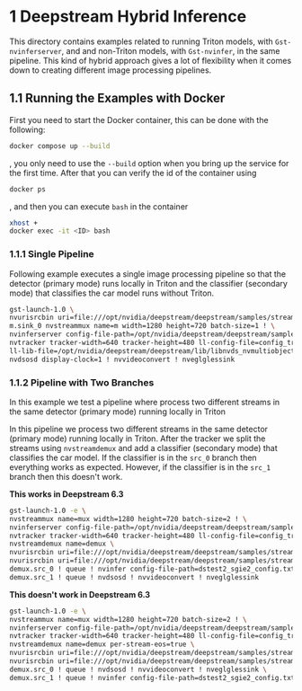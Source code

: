 # 1 Deepstream Hybrid Inference

This directory contains examples related to running Triton models, with `Gst-nvinferserver`, and and non-Triton models, with `Gst-nvinfer`, in the same pipeline.
This kind of hybrid approach gives a lot of flexibility when it comes down to creating different image processing pipelines.


## 1.1 Running the Examples with Docker

First you need to start the Docker container, this can be done with the following:

```bash
docker compose up --build
```

, you only need to use the `--build` option when you bring up the service for the first time. After
that you can verify the id of the container using

```bash
docker ps
```

, and then you can execute `bash` in the container

```bash
xhost +
docker exec -it <ID> bash
```

### 1.1.1  Single Pipeline

Following example executes a single image processing pipeline so that the detector (primary mode) runs locally in Triton and the classifier (secondary mode) that classifies
the car model runs without Triton.

```bash
gst-launch-1.0 \
nvurisrcbin uri=file:///opt/nvidia/deepstream/deepstream/samples/streams/sample_1080p_h264.mp4 ! \
m.sink_0 nvstreammux name=m width=1280 height=720 batch-size=1 ! \
nvinferserver config-file-path=/opt/nvidia/deepstream/deepstream/samples/configs/deepstream-app-triton/config_infer_plan_engine_primary.txt ! \
nvtracker tracker-width=640 tracker-height=480 ll-config-file=config_tracker_NvDCF_perf.yml \
ll-lib-file=/opt/nvidia/deepstream/deepstream/lib/libnvds_nvmultiobjecttracker.so ! nvinfer config-file-path=dstest2_sgie2_config.txt ! \
nvdsosd display-clock=1 ! nvvideoconvert ! nveglglessink
```

### 1.1.2 Pipeline with Two Branches

In this example we test a pipeline where process two different streams in the same detector (primary mode) running locally in Triton

In this pipeline we process two different streams in the same detector (primary mode) running locally in Triton. After the tracker we split the streams using `nvstreamdemux` and
add a classifier (secondary mode) that classifies the car model. If the classifier is in the `src_0` branch then everything works as expected. However, if the classifier is in
the `src_1` branch then this doesn't work.

**This works in Deepstream 6.3**

```bash
gst-launch-1.0 -e \
nvstreammux name=mux width=1280 height=720 batch-size=2 ! \
nvinferserver config-file-path=/opt/nvidia/deepstream/deepstream/samples/configs/deepstream-app-triton/config_infer_plan_engine_primary.txt batch-size=2 ! \
nvtracker tracker-width=640 tracker-height=480 ll-config-file=config_tracker_NvDCF_perf.yml ll-lib-file=/opt/nvidia/deepstream/deepstream/lib/libnvds_nvmultiobjecttracker.so ! \
nvstreamdemux name=demux \
nvurisrcbin uri=file:///opt/nvidia/deepstream/deepstream/samples/streams/sample_1080p_h264.mp4 ! queue ! mux.sink_0 \
nvurisrcbin uri=file:///opt/nvidia/deepstream/deepstream/samples/streams/sample_1080p_h264.mp4 ! queue ! mux.sink_1 \
demux.src_0 ! queue ! nvinfer config-file-path=dstest2_sgie2_config.txt ! nvdsosd ! nvvideoconvert ! nveglglessink \
demux.src_1 ! queue ! nvdsosd ! nvvideoconvert ! nveglglessink
```

**This doesn't work in Deepstream 6.3**

```bash
gst-launch-1.0 -e \
nvstreammux name=mux width=1280 height=720 batch-size=2 ! \
nvinferserver config-file-path=/opt/nvidia/deepstream/deepstream/samples/configs/deepstream-app-triton/config_infer_plan_engine_primary.txt batch-size=2 ! \
nvtracker tracker-width=640 tracker-height=480 ll-config-file=config_tracker_NvDCF_perf.yml ll-lib-file=/opt/nvidia/deepstream/deepstream/lib/libnvds_nvmultiobjecttracker.so ! \
nvstreamdemux name=demux per-stream-eos=true \
nvurisrcbin uri=file:///opt/nvidia/deepstream/deepstream/samples/streams/sample_1080p_h264.mp4 ! queue ! mux.sink_0 \
nvurisrcbin uri=file:///opt/nvidia/deepstream/deepstream/samples/streams/sample_1080p_h264.mp4 ! queue ! mux.sink_1 \
demux.src_0 ! queue ! nvdsosd ! nvvideoconvert ! nveglglessink \
demux.src_1 ! queue ! nvinfer config-file-path=dstest2_sgie2_config.txt ! nvdsosd ! nvvideoconvert ! nveglglessink
```

